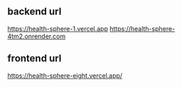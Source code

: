 ## backend url
https://health-sphere-1.vercel.app
https://health-sphere-4tm2.onrender.com

## frontend url
https://health-sphere-eight.vercel.app/
